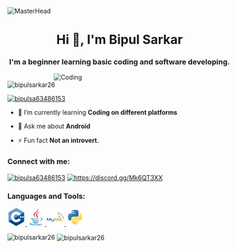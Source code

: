 ![MasterHead](https://www.gifcen.com/wp-content/uploads/2022/07/discord-banner-gif-5.gif)
<h1 align="center">Hi 👋, I'm Bipul Sarkar</h1>
<h3 align="center">I'm a beginner learning basic coding and software developing.</h3>
<img align="right" alt="Coding" width="400" src="https://i.pinimg.com/originals/e4/26/70/e426702edf874b181aced1e2fa5c6cde.gif">

<p align="left"> <img src="https://komarev.com/ghpvc/?username=bipulsarkar26&label=Profile%20views&color=0e75b6&style=flat" alt="bipulsarkar26" /> </p>

<p align="left"> <a href="https://twitter.com/bipulsa63486153" target="blank"><img src="https://img.shields.io/twitter/follow/bipulsa63486153?logo=twitter&style=for-the-badge" alt="bipulsa63486153" /></a> </p>

- 🌱 I’m currently learning **Coding on different platforms**

- 💬 Ask me about **Android**

- ⚡ Fun fact **Not an introvert.**

<h3 align="left">Connect with me:</h3>
<p align="left">
<a href="https://twitter.com/bipulsa63486153" target="blank"><img align="center" src="https://raw.githubusercontent.com/rahuldkjain/github-profile-readme-generator/master/src/images/icons/Social/twitter.svg" alt="bipulsa63486153" height="30" width="40" /></a>
<a href="https://discord.gg/https://discord.gg/Mk6QT3XX" target="blank"><img align="center" src="https://raw.githubusercontent.com/rahuldkjain/github-profile-readme-generator/master/src/images/icons/Social/discord.svg" alt="https://discord.gg/Mk6QT3XX" height="30" width="40" /></a>
</p>

<h3 align="left">Languages and Tools:</h3>
<p align="left"> <a href="https://www.w3schools.com/cpp/" target="_blank" rel="noreferrer"> <img src="https://raw.githubusercontent.com/devicons/devicon/master/icons/cplusplus/cplusplus-original.svg" alt="cplusplus" width="40" height="40"/> </a> <a href="https://www.java.com" target="_blank" rel="noreferrer"> <img src="https://raw.githubusercontent.com/devicons/devicon/master/icons/java/java-original.svg" alt="java" width="40" height="40"/> </a> <a href="https://www.mysql.com/" target="_blank" rel="noreferrer"> <img src="https://raw.githubusercontent.com/devicons/devicon/master/icons/mysql/mysql-original-wordmark.svg" alt="mysql" width="40" height="40"/> </a> <a href="https://www.python.org" target="_blank" rel="noreferrer"> <img src="https://raw.githubusercontent.com/devicons/devicon/master/icons/python/python-original.svg" alt="python" width="40" height="40"/> </a> </p>

<p><img align="left" src="https://github-readme-stats.vercel.app/api/top-langs?username=bipulsarkar26&show_icons=true&locale=en&layout=compact" alt="bipulsarkar26" /></p>

<p>&nbsp;<img align="center" src="https://github-readme-stats.vercel.app/api?username=bipulsarkar26&show_icons=true&locale=en" alt="bipulsarkar26" /></p>
